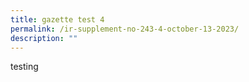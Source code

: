 ```yaml
---
title: gazette test 4
permalink: /ir-supplement-no-243-4-october-13-2023/
description: ""
---
```

testing